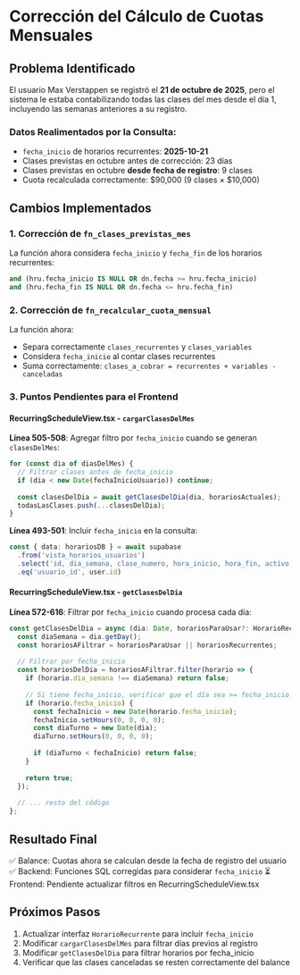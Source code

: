 # Corrección del Cálculo de Cuotas Mensuales

## Problema Identificado

El usuario Max Verstappen se registró el **21 de octubre de 2025**, pero el sistema le estaba contabilizando todas las clases del mes desde el día 1, incluyendo las semanas anteriores a su registro.

### Datos Realimentados por la Consulta:
- `fecha_inicio` de horarios recurrentes: **2025-10-21**
- Clases previstas en octubre antes de corrección: 23 días
- Clases previstas en octubre **desde fecha de registro**: 9 clases
- Cuota recalculada correctamente: $90,000 (9 clases × $10,000)

## Cambios Implementados

### 1. Corrección de `fn_clases_previstas_mes`
La función ahora considera `fecha_inicio` y `fecha_fin` de los horarios recurrentes:
```sql
and (hru.fecha_inicio IS NULL OR dn.fecha >= hru.fecha_inicio)
and (hru.fecha_fin IS NULL OR dn.fecha <= hru.fecha_fin)
```

### 2. Corrección de `fn_recalcular_cuota_mensual`
La función ahora:
- Separa correctamente `clases_recurrentes` y `clases_variables`
- Considera `fecha_inicio` al contar clases recurrentes
- Suma correctamente: `clases_a_cobrar = recurrentes + variables - canceladas`

### 3. Puntos Pendientes para el Frontend

#### RecurringScheduleView.tsx - `cargarClasesDelMes`
**Línea 505-508**: Agregar filtro por `fecha_inicio` cuando se generan `clasesDelMes`:
```typescript
for (const dia of diasDelMes) {
  // Filtrar clases antes de fecha_inicio
  if (dia < new Date(fechaInicioUsuario)) continue;
  
  const clasesDelDia = await getClasesDelDia(dia, horariosActuales);
  todasLasClases.push(...clasesDelDia);
}
```

**Línea 493-501**: Incluir `fecha_inicio` en la consulta:
```typescript
const { data: horariosDB } = await supabase
  .from('vista_horarios_usuarios')
  .select('id, dia_semana, clase_numero, hora_inicio, hora_fin, activo, fecha_inicio, usuario_id')
  .eq('usuario_id', user.id)
```

#### RecurringScheduleView.tsx - `getClasesDelDia`
**Línea 572-616**: Filtrar por `fecha_inicio` cuando procesa cada día:
```typescript
const getClasesDelDia = async (dia: Date, horariosParaUsar?: HorarioRecurrente[]) => {
  const diaSemana = dia.getDay();
  const horariosAFiltrar = horariosParaUsar || horariosRecurrentes;
  
  // Filtrar por fecha_inicio
  const horariosDelDia = horariosAFiltrar.filter(horario => {
    if (horario.dia_semana !== diaSemana) return false;
    
    // Si tiene fecha_inicio, verificar que el día sea >= fecha_inicio
    if (horario.fecha_inicio) {
      const fechaInicio = new Date(horario.fecha_inicio);
      fechaInicio.setHours(0, 0, 0, 0);
      const diaTurno = new Date(dia);
      diaTurno.setHours(0, 0, 0, 0);
      
      if (diaTurno < fechaInicio) return false;
    }
    
    return true;
  });
  
  // ... resto del código
};
```

## Resultado Final
✅ Balance: Cuotas ahora se calculan desde la fecha de registro del usuario
✅ Backend: Funciones SQL corregidas para considerar `fecha_inicio`
⏳ Frontend: Pendiente actualizar filtros en RecurringScheduleView.tsx

## Próximos Pasos
1. Actualizar interfaz `HorarioRecurrente` para incluir `fecha_inicio`
2. Modificar `cargarClasesDelMes` para filtrar días previos al registro
3. Modificar `getClasesDelDia` para filtrar horarios por fecha_inicio
4. Verificar que las clases canceladas se resten correctamente del balance

